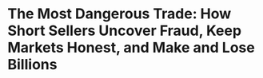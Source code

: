 # The Most Dangerous Trade: How Short Sellers Uncover Fraud, Keep Markets Honest, and Make and Lose Billions

## 

